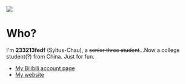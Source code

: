 ![](https://s2.loli.net/2022/02/15/m6VUPzEZyorS5lJ.png)

# Who?
I'm **233213fedf** (Syltus-Chau), a ~~senior three student~~...Now a college student(?) from China.
Just for fun.

* [My Bilibili account page](https://space.bilibili.com/12633437?spm_id_from=333.1007.0.0)
* [My website](https://blog.syltus.top/)

<!--
**233213fedf/233213fedf** is a ✨ _special_ ✨ repository because its `README.md` (this file) appears on your GitHub profile.

Here are some ideas to get you started:

- 🔭 I’m currently working on ...
- 🌱 I’m currently learning ...
- 👯 I’m looking to collaborate on ...
- 🤔 I’m looking for help with ...
- 💬 Ask me about ...
- 📫 How to reach me: ...
- 😄 Pronouns: ...
- ⚡ Fun fact: ...
-->
